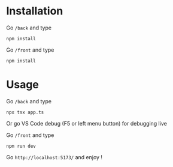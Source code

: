 # Installation
Go `/back` and type
```
npm install
```
Go `/front` and type
```
npm install
```

# Usage
Go `/back` and type
```
npx tsx app.ts
```
Or go VS Code debug (F5 or left menu button) for debugging live

Go `/front` and type
```
npm run dev
```

Go `http://localhost:5173/` and enjoy !
